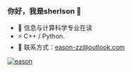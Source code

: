 ### 你好，我是sherlson 👋


- 🔭 信息与计算科学专业在读
- ⚡ C++ / Python.
- 💬 联系方式：[eason-zz@outlook.com](eason-zz@outlook.com)

[![eason](https://github-readme-stats.vercel.app/api?username=eason-zz)]()
